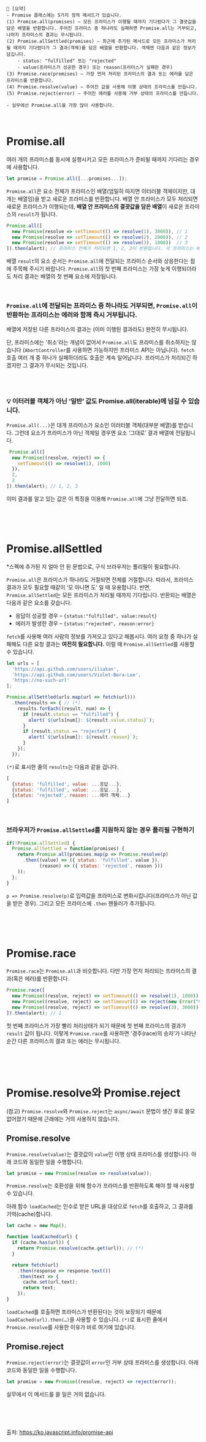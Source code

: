 ```
📍 [요약]
- Promise 클래스에는 5가지 정적 메서드가 있습니다.
(1) Promise.all(promises) – 모든 프라미스가 이행될 때까지 기다렸다가 그 결괏값을 담은 배열을 반환합니다. 주어진 프라미스 중 하나라도 실패하면 Promise.all는 거부되고, 나머지 프라미스의 결과는 무시됩니다.
(2) Promise.allSettled(promises) – 최근에 추가된 메서드로 모든 프라미스가 처리될 때까지 기다렸다가 그 결과(객체)를 담은 배열을 반환합니다. 객체엔 다음과 같은 정보가 담깁니다.
    - status: "fulfilled" 또는 "rejected"
    - value(프라미스가 성공한 경우) 또는 reason(프라미스가 실패한 경우)
(3) Promise.race(promises) – 가장 먼저 처리된 프라미스의 결과 또는 에러를 담은 프라미스를 반환합니다.
(4) Promise.resolve(value) – 주어진 값을 사용해 이행 상태의 프라미스를 만듭니다.
(5) Promise.reject(error) – 주어진 에러를 사용해 거부 상태의 프라미스를 만듭니다.

- 실무에선 Promise.all을 가장 많이 사용합니다.
```

<br/>

# Promise.all
여러 개의 프라미스를 동시에 실행시키고 모든 프라미스가 준비될 때까지 기다리는 경우에 사용합니다.
```js
let promise = Promise.all([...promises...]);
```
`Promise.all`은 요소 전체가 프라미스인 배열(엄밀히 따지면 이터러블 객체이지만, 대개는 배열임)을 받고 새로운 프라미스를 반환합니다.
배열 안 프라미스가 모두 처리되면 새로운 프라미스가 이행되는데, **배열 안 프라미스의 결괏값을 담은 배열**이 새로운 프라미스의 `result`가 됩니다.
```js
Promise.all([
  new Promise(resolve => setTimeout(() => resolve(1), 3000)), // 1
  new Promise(resolve => setTimeout(() => resolve(2), 2000)), // 2
  new Promise(resolve => setTimeout(() => resolve(3), 1000))  // 3
]).then(alert); // 프라미스 전체가 처리되면 1, 2, 3이 반환됩니다. 각 프라미스는 배열을 구성하는 요소가 됩니다.
```
배열 `result`의 요소 순서는 `Promise.all`에 전달되는 프라미스 순서와 상응한다는 점에 주목해 주시기 바랍니다. `Promise.all`의 첫 번째 프라미스는 가장 늦게 이행되더라도 처리 결과는 배열의 첫 번째 요소에 저장됩니다.

<br/>

### `Promise.all`에 전달되는 프라미스 중 하나라도 거부되면, `Promise.all`이 반환하는 프라미스는 에러와 함께 즉시 거부됩니다.

배열에 저장된 다른 프라미스의 결과는 (이미 이행된 결과라도) 완전히 무시됩니다.

단, 프라미스에는 '취소’라는 개념이 없어서 `Promise.all`도 프라미스를 취소하지는 않습니다 (`AbortController`를 사용하면 가능하지만 프라미스 API는 아닙니다).
`fetch` 호출 여러 개 중 하나가 실패하더라도 호출은 계속 일어납니다.
프라미스가 처리되긴 하겠지만 그 결과가 무시되는 것입니다.

<br/><br/>

### 💡 이터러블 객체가 아닌 ‘일반’ 값도 Promise.all(iterable)에 넘길 수 있습니다.
`Promise.all(...)`은 대개 프라미스가 요소인 이러터블 객체(대부분 배열)를 받습니다. 그런데 요소가 프라미스가 아닌 객체일 경우엔 요소 ‘그대로’ 결과 배열에 전달됩니다.

```js
 Promise.all([
  new Promise((resolve, reject) => {
    setTimeout(() => resolve(1), 1000)
  }),
  2,
  3
]).then(alert); // 1, 2, 3
```

이미 결과를 알고 있는 값은 이 특징을 이용해 `Promise.all`에 그냥 전달하면 되죠.

<br/><br/><br/>

# Promise.allSettled
*스펙에 추가된 지 얼마 안 된 문법으로, 구식 브라우저는 폴리필이 필요합니다.  

`Promise.all`은 프라미스가 하나라도 거절되면 전체를 거절합니다. 따라서, 프라미스 결과가 모두 필요할 때같이 ‘모 아니면 도’ 일 때 유용합니다. 반면, `Promise.allSettled`는 모든 프라미스가 처리될 때까지 기다립니다. 반환되는 배열은 다음과 같은 요소를 갖습니다.
- 응답이 성공할 경우 – `{status:"fulfilled", value:result}`
- 에러가 발생한 경우 – `{status:"rejected", reason:error}`

`fetch`를 사용해 여러 사람의 정보를 가져오고 있다고 해봅시다. 여러 요청 중 하나가 실패해도 다른 요청 결과는 **여전히 필요합니다.**
이럴 때 `Promise.allSettled`를 사용할 수 있습니다.
```js
let urls = [
  'https://api.github.com/users/iliakan',
  'https://api.github.com/users/Violet-Bora-Lee',
  'https://no-such-url'
];

Promise.allSettled(urls.map(url => fetch(url)))
  .then(results => { // (*)
    results.forEach((result, num) => {
      if (result.status == "fulfilled") {
        alert(`${urls[num]}: ${result.value.status}`);
      }
      if (result.status == "rejected") {
        alert(`${urls[num]}: ${result.reason}`);
      }
    });
  });
```
`(*)`로 표시한 줄의 `results`는 다음과 같을 겁니다.
```js
[
  {status: 'fulfilled', value: ...응답...},
  {status: 'fulfilled', value: ...응답...},
  {status: 'rejected', reason: ...에러 객체...}
]
```

<br>

### 브라우저가 `Promise.allSettled`를 지원하지 않는 경우 폴리필 구현하기
```js
if(!Promise.allSettled) {
  Promise.allSettled = function(promises) {
    return Promise.all(promises.map(p => Promise.resolve(p)
      .then((value) => ({ status: 'fulfilled', value }), 
            (reason) => ({ status: 'rejected', reason }))
    ));
  };
}
```

`p => Promise.resolve(p)`로 입력값을 프라미스로 변화시킵니다(프라미스가 아닌 값을 받은 경우). 그리고 모든 프라미스에 `.then` 핸들러가 추가됩니다.

<br/><br/><br/>

# Promise.race
`Promise.race`는 `Promise.all`과 비슷합니다. 다만 가장 먼저 처리되는 프라미스의 결과(혹은 에러)를 반환합니다.
```js
Promise.race([
  new Promise((resolve, reject) => setTimeout(() => resolve(1), 1000)),
  new Promise((resolve, reject) => setTimeout(() => reject(new Error("에러 발생!")), 2000)),
  new Promise((resolve, reject) => setTimeout(() => resolve(3), 3000))
]).then(alert); // 1
```
첫 번째 프라미스가 가장 빨리 처리상태가 되기 때문에 첫 번째 프라미스의 결과가 `result` 값이 됩니다. 이렇게 `Promise.race`를 사용하면 '경주(race)의 승자’가 나타난 순간 다른 프라미스의 결과 또는 에러는 무시됩니다.

<br/><br/><br/>

# Promise.resolve와 Promise.reject
(참고) `Promise.resolve`와 `Promise.reject`는 `async/await` 문법이 생긴 후로 쓸모없어졌기 때문에 근래에는 거의 사용하지 않습니다.

## Promise.resolve
`Promise.resolve(value)`는 결괏값이 `value`인 이행 상태 프라미스를 생성합니다. 아래 코드와 동일한 일을 수행합니다.
```js
let promise = new Promise(resolve => resolve(value));
```
`Promise.resolve`는 호환성을 위해 함수가 프라미스를 반환하도록 해야 할 때 사용할 수 있습니다.

아래 함수 `loadCached`는 인수로 받은 URL을 대상으로 `fetch`를 호출하고, 그 결과를 기억(cache)합니다.
```js
let cache = new Map();

function loadCached(url) {
  if (cache.has(url)) {
    return Promise.resolve(cache.get(url)); // (*)
  }

  return fetch(url)
    .then(response => response.text())
    .then(text => {
      cache.set(url,text);
      return text;
    });
}
```
`loadCached`를 호출하면 프라미스가 반환된다는 것이 보장되기 때문에 `loadCached(url).then(…)`을 사용할 수 있습니다. `(*)`로 표시한 줄에서 `Promise.resolve`를 사용한 이유가 바로 여기에 있습니다.

## Promise.reject
`Promise.reject(error)`는 결괏값이 `error`인 거부 상태 프라미스를 생성합니다. 아래 코드와 동일한 일을 수행합니다.
```js
let promise = new Promise((resolve, reject) => reject(error));
```
실무에서 이 메서드를 쓸 일은 거의 없습니다.

<br/><br/><br/>

출처: https://ko.javascript.info/promise-api
